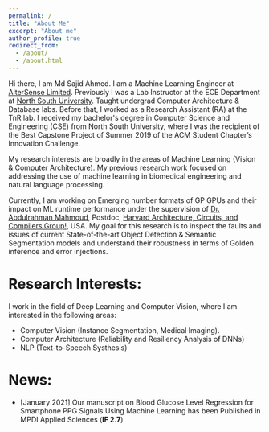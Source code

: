```yaml
---
permalink: /
title: "About Me"
excerpt: "About me"
author_profile: true
redirect_from: 
  - /about/
  - /about.html
---
```


Hi there, I am Md Sajid Ahmed. I am a Machine Learning Engineer at [AlterSense Limited](https://altersense.com/). Previously I was a Lab Instructor at the ECE Department at [North South University](www.northsouth.edu). Taught undergrad Computer Architecture & Database labs. Before that, I worked as a Research Assistant (RA) at the TnR lab. I received my bachelor's degree in Computer Science and Engineering (CSE) from North South University, where I was the recipient of the Best Capstone Project of Summer 2019 of the ACM Student Chapter’s Innovation Challenge.

My research interests are broadly in the areas of Machine Learning (Vision & Computer Architecture). My previous research work focused on addressing the use of machine learning in biomedical engineering and natural language processing. 

Currently, I am working on Emerging number formats of GP GPUs and their impact on ML runtime performance under the supervision of [Dr. Abdulrahman Mahmoud](https://ma3mool.github.io/), Postdoc, [Harvard Architecture, Circuits, and Compilers Group!](https://vlsiarch.eecs.harvard.edu/), USA. My goal for this research is to inspect the faults and issues of current State-of-the-art Object Detection & Semantic Segmentation models and understand their robustness in terms of Golden inference and error injections. 


# Research Interests:

I work in the field of Deep Learning and Computer Vision, where I am interested in the following areas:
- Computer Vision (Instance Segmentation, Medical Imaging).
- Computer Architecture (Reliability and Resiliency Analysis of DNNs)
- NLP (Text-to-Speech Systhesis)

# News:
- [January 2021] Our manuscript on Blood Glucose Level Regression for Smartphone PPG Signals Using Machine Learning has been Published in MPDI Applied Sciences (**IF 2.7**)
